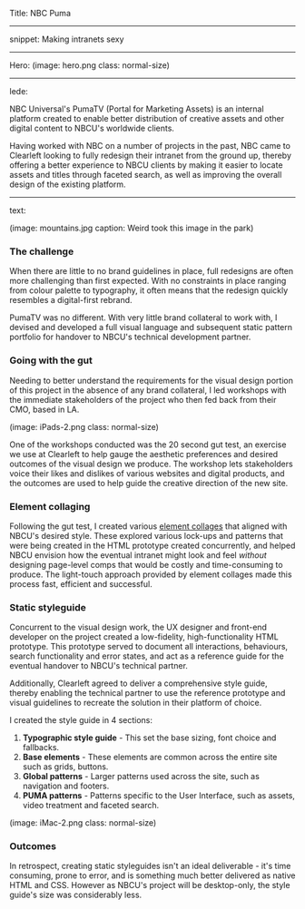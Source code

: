 Title: NBC Puma

----

snippet: Making intranets sexy

----

Hero: (image: hero.png class: normal-size)

----

lede: 

NBC Universal's PumaTV (Portal for Marketing Assets) is an internal platform created to enable better distribution of creative assets and other digital content to NBCU's worldwide clients.  

Having worked with NBC on a number of projects in the past, NBC came to Clearleft looking to fully redesign their intranet from the ground up, thereby offering a better experience to NBCU clients by making it easier to locate assets and titles through faceted search, as well as improving the overall design of the existing platform. 

----

text:

(image: mountains.jpg caption: Weird took this image in the park)


### The challenge
When there are little to no brand guidelines in place, full redesigns are often more challenging than first expected.  With no constraints in place ranging from colour palette to typography, it often means that the redesign quickly resembles a digital-first rebrand.  

PumaTV was no different.  With very little brand collateral to work with, I devised and developed a full visual language and subsequent static pattern portfolio for handover to NBCU's technical development partner.  

### Going with the gut
Needing to better understand the requirements for the visual design portion of this project in the absence of any brand collateral, I led workshops with the immediate stakeholders of the project who then fed back from their CMO, based in LA.  

(image: iPads-2.png class: normal-size)

One of the workshops conducted was the 20 second gut test, an exercise we use at Clearleft to help gauge the aesthetic preferences and desired outcomes of the visual design we produce.  The workshop lets stakeholders voice their likes and dislikes of various websites and digital products, and the outcomes are used to help guide the creative direction of the new site. 

### Element collaging
Following the gut test, I created various [element collages](http://clearleft.com/thinks/visualdesignexplorations/) that aligned with NBCU's desired style.  These explored various lock-ups and patterns that were being created in the HTML prototype created concurrently, and helped NBCU envision how the eventual intranet might look and feel *without* designing page-level comps that would be costly and time-consuming to produce.  The light-touch approach provided by element collages made this process fast, efficient and successful.

### Static styleguide 
Concurrent to the visual design work, the UX designer and front-end developer on the project created a low-fidelity, high-functionality HTML prototype. This prototype served to document all interactions, behaviours, search functionality and error states, and act as a reference guide for the eventual handover to NBCU's technical partner.  

Additionally, Clearleft agreed to deliver a comprehensive style guide, thereby enabling the technical partner to use the reference prototype and visual guidelines to recreate the solution in their platform of choice.

I created the style guide in 4 sections: 

1. **Typographic style guide** - This set the base sizing, font choice and fallbacks.
2. **Base elements** - These elements are common across the entire site such as grids, buttons.
3. **Global patterns** - Larger patterns used across the site, such as navigation and footers.
4. **PUMA patterns** - Patterns specific to the User Interface, such as assets, video treatment and faceted search.


(image: iMac-2.png class: normal-size)

### Outcomes
In retrospect, creating static styleguides isn't an ideal deliverable - it's time consuming, prone to error, and is something much better delivered as native HTML and CSS.  However as NBCU's project will be desktop-only, the style guide's size was considerably less.